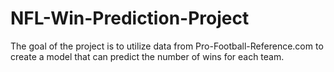 # NFL-Win-Prediction-Project

The goal of the project is to utilize data from Pro-Football-Reference.com to create a model that can predict the number of wins for each team.

